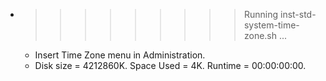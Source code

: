 * >>>>>>>>> Running inst-std-system-time-zone.sh ...
  * Insert Time Zone menu in Administration.
  * Disk size = 4212860K. Space Used = 4K. Runtime = 00:00:00:00.
